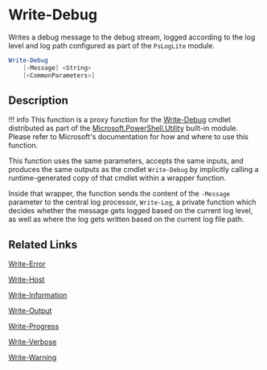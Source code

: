 # Write-Debug

Writes a debug message to the debug stream, logged according to the log level and log path configured as part of the `PsLogLite` module.

```powershell
Write-Debug
    [-Message] <String>
    [<CommonParameters>]
```

## Description

!!! info
    This function is a proxy function for the [Write-Debug](https://docs.microsoft.com/en-us/powershell/module/microsoft.powershell.utility/write-debug) cmdlet distributed as part of the [Microsoft.PowerShell.Utility](https://docs.microsoft.com/en-us/powershell/module/microsoft.powershell.utility/) built-in module. Please refer to Microsoft's documentation for how and where to use this function.

This function uses the same parameters, accepts the same inputs, and produces the same outputs as the cmdlet `Write-Debug` by implicitly calling a runtime-generated copy of that cmdlet within a wrapper function.

Inside that wrapper, the function sends the content of the `-Message` parameter to the central log processor, `Write-Log`, a private function which decides whether the message gets logged based on the current log level, as well as where the log gets written based on the current log file path.

## Related Links

[Write-Error](./Write-Error.md)

[Write-Host](./Write-Host.md)

[Write-Information](./Write-Information.md)

[Write-Output](./Write-Output.md)

[Write-Progress](./Write-Progress.md)

[Write-Verbose](./Write-Verbose.md)

[Write-Warning](./Write-Warning.md)